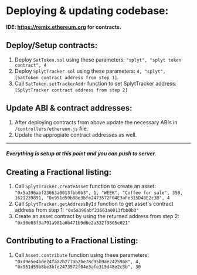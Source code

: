 # Deploying & updating codebase:

**IDE:  https://remix.ethereum.org for contracts.**

## Deploy/Setup contracts:

1. Deploy `SatToken.sol` using these parameters: `"splyt", "splyt token contract", 4`
2. Deploy `SplytTracker.sol` using these parameters: `4, "splyt", [SatToken contract address from step 1]`.
3. Call `SatToken.setTrackerAddr` function to set SplytTracker address: `[SplytTracker contract address from step 2]`

## Update ABI & contract addresses:
1. After deploying contracts from above update the necessary ABIs in `/controllers/ethereum.js` file.
2. Update the appropiate contract addresses as well.

---
##### Everything is setup at this point and you can push to server.


## Creating a Fractional listing:

1. Call `SplytTracker.createAsset` function to create an asset: `"0x5a396abf23663a0013fbb0b3", 1, "WEEK", "Coffee for sale", 350, 1621239891, "0x951d59b8Be3bfe2473572F04E3aFe315D48E2c3B", 4`
2. Call `SplytTracker.getAddressById` function to get asset's contract address from step 1: `"0x5a396abf23663a0013fbb0b3"`
3. Create an asset contract by using the returned address from step 2: `"0x30e03f3a791a981a6b471b9d6e2a332f9805e021"`

## Contributing to a Fractional Listing:

1. Call `Asset.contribute` function using these parameters: `"0xd9e5e4bde24faa2b277ab2be78c95b9ae24259a8", 4, "0x951d59b8be3bfe2473572f04e3afe315d48e2c3b", 30`